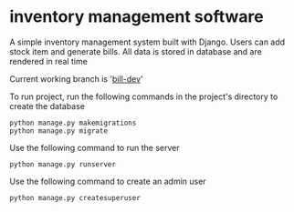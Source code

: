 # inventory management software
A simple inventory management system built with Django.
Users can add stock item and generate bills. All data is stored in database and are rendered in real time

Current working branch is '[bill-dev](https://github.com/akashroshan135/inventory-management/tree/bill-dev)'

To run project, run the following commands in the project's directory to create the database
```
python manage.py makemigrations
python manage.py migrate
```
Use the following command to run the server
```
python manage.py runserver
```
Use the following command to create an admin user 
```
python manage.py createsuperuser
```
